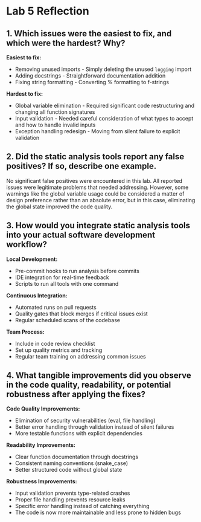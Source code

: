 # Lab 5 Reflection

## 1. Which issues were the easiest to fix, and which were the hardest? Why?

**Easiest to fix:**
- Removing unused imports - Simply deleting the unused `logging` import
- Adding docstrings - Straightforward documentation addition
- Fixing string formatting - Converting % formatting to f-strings

**Hardest to fix:**
- Global variable elimination - Required significant code restructuring and changing all function signatures
- Input validation - Needed careful consideration of what types to accept and how to handle invalid inputs
- Exception handling redesign - Moving from silent failure to explicit validation

## 2. Did the static analysis tools report any false positives? If so, describe one example.

No significant false positives were encountered in this lab. All reported issues were legitimate problems that needed addressing. However, some warnings like the global variable usage could be considered a matter of design preference rather than an absolute error, but in this case, eliminating the global state improved the code quality.

## 3. How would you integrate static analysis tools into your actual software development workflow?

**Local Development:**
- Pre-commit hooks to run analysis before commits
- IDE integration for real-time feedback
- Scripts to run all tools with one command

**Continuous Integration:**
- Automated runs on pull requests
- Quality gates that block merges if critical issues exist
- Regular scheduled scans of the codebase

**Team Process:**
- Include in code review checklist
- Set up quality metrics and tracking
- Regular team training on addressing common issues

## 4. What tangible improvements did you observe in the code quality, readability, or potential robustness after applying the fixes?

**Code Quality Improvements:**
- Elimination of security vulnerabilities (eval, file handling)
- Better error handling through validation instead of silent failures
- More testable functions with explicit dependencies

**Readability Improvements:**
- Clear function documentation through docstrings
- Consistent naming conventions (snake_case)
- Better structured code without global state

**Robustness Improvements:**
- Input validation prevents type-related crashes
- Proper file handling prevents resource leaks
- Specific error handling instead of catching everything
- The code is now more maintainable and less prone to hidden bugs